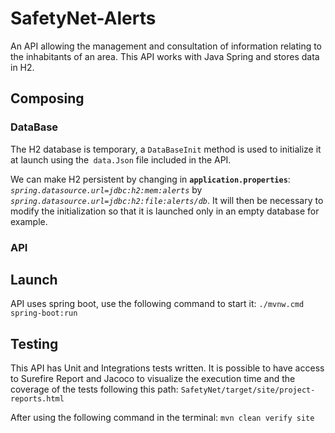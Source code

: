 # SafetyNet-Alerts
An API allowing the management and consultation of information relating to the inhabitants of an area.
This API works with Java Spring and stores data in H2.

## Composing

### DataBase
The H2 database is temporary, a `DataBaseInit` method is used to initialize it at launch using the` data.Json` file included in the API.

We can make H2 persistent by changing in **`application.properties`**: *`spring.datasource.url=jdbc:h2:mem:alerts`* by *`spring.datasource.url=jdbc:h2:file:alerts/db`*. 
It will then be necessary to modify the initialization so that it is launched only in an empty database for example.

### API

## Launch
API uses spring boot, use the following command to start it:
`./mvnw.cmd spring-boot:run`

## Testing
This API has Unit and Integrations tests written.
It is possible to have access to Surefire Report and Jacoco to visualize the execution time and the coverage of the tests following this path:
`SafetyNet/target/site/project-reports.html`

After using the following command in the terminal:
`mvn clean verify site`
